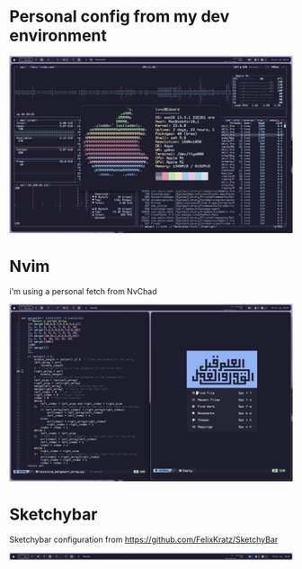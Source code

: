 # Personal config from my dev environment

![](https://github.com/Levvonci/dotfiles/blob/main/.dotfiles_image/Screenshot%202023-06-01%20at%2009.11.01.png)

# Nvim

i'm using a personal fetch from NvChad

![](https://github.com/Levvonci/dotfiles/blob/main/.dotfiles_image/Screenshot%202023-06-01%20at%2009.25.03.png)

# Sketchybar

Sketchybar configuration from https://github.com/FelixKratz/SketchyBar

![](https://github.com/Levvonci/dotfiles/blob/main/.dotfiles_image/Screenshot%202023-06-01%20at%2010.09.53.png)
